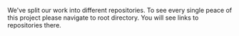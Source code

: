 We've split our work into different repositories.
To see every single peace of this project please navigate to root directory. You will see links to repositories there.
